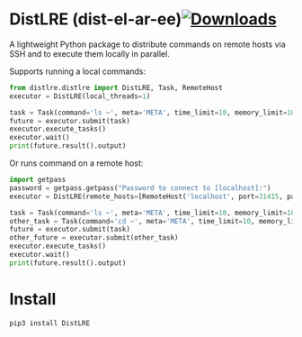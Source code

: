 # DistLRE (dist-el-ar-ee)[![Downloads](https://pepy.tech/badge/distlre)](https://pepy.tech/project/distlre)

A lightweight Python package to distribute commands on remote hosts via SSH and to execute them locally in parallel.

Supports running a local commands:

```python
from distlre.distlre import DistLRE, Task, RemoteHost
executor = DistLRE(local_threads=1)

task = Task(command='ls ~', meta='META', time_limit=10, memory_limit=10)
future = executor.submit(task)
executor.execute_tasks()
executor.wait()
print(future.result().output)
```

Or runs command on a remote host:

```python
import getpass
password = getpass.getpass("Password to connect to [localhost]:")
executor = DistLRE(remote_hosts=[RemoteHost('localhost', port=31415, password=password)])

task = Task(command='ls ~', meta='META', time_limit=10, memory_limit=10)
other_task = Task(command='cd ~', meta='META', time_limit=10, memory_limit=10)
future = executor.submit(task)
other_future = executor.submit(other_task)
executor.execute_tasks()
executor.wait()
print(future.result().output)
```

# Install

`pip3 install DistLRE`
